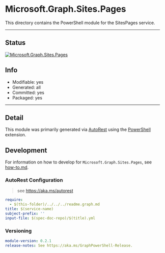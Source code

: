 <!-- region Generated -->
# Microsoft.Graph.Sites.Pages
This directory contains the PowerShell module for the SitesPages service.

---
## Status
[![Microsoft.Graph.Sites.Pages](https://img.shields.io/powershellgallery/v/Microsoft.Graph.Sites.Pages.svg?style=flat-square&label=Microsoft.Graph.Sites.Pages "Microsoft.Graph.Sites.Pages")](https://www.powershellgallery.com/packages/Microsoft.Graph.Sites.Pages/)

## Info
- Modifiable: yes
- Generated: all
- Committed: yes
- Packaged: yes

---
## Detail
This module was primarily generated via [AutoRest](https://github.com/Azure/autorest) using the [PowerShell](https://github.com/Azure/autorest.powershell) extension.

## Development
For information on how to develop for `Microsoft.Graph.Sites.Pages`, see [how-to.md](how-to.md).
<!-- endregion -->

### AutoRest Configuration

> see https://aka.ms/autorest

``` yaml
require:
  - $(this-folder)/../../../readme.graph.md
title: $(service-name)
subject-prefix: ''
input-file: $(spec-doc-repo)/$(title).yml
```
### Versioning

``` yaml
module-version: 0.2.1
release-notes: See https://aka.ms/GraphPowerShell-Release.
```
